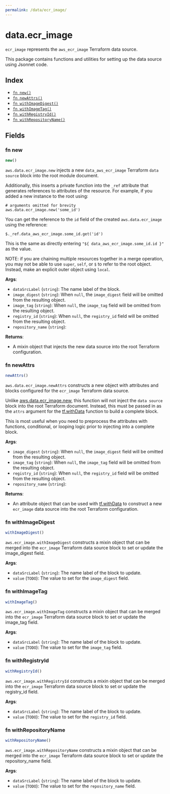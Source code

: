 ```yaml
---
permalink: /data/ecr_image/
---
```


# data.ecr_image

`ecr_image` represents the `aws_ecr_image` Terraform data source.



This package contains functions and utilities for setting up the data source using Jsonnet code.


## Index

* [`fn new()`](#fn-new)
* [`fn newAttrs()`](#fn-newattrs)
* [`fn withImageDigest()`](#fn-withimagedigest)
* [`fn withImageTag()`](#fn-withimagetag)
* [`fn withRegistryId()`](#fn-withregistryid)
* [`fn withRepositoryName()`](#fn-withrepositoryname)

## Fields

### fn new

```ts
new()
```


`aws.data.ecr_image.new` injects a new `data_aws_ecr_image` Terraform `data source`
block into the root module document.

Additionally, this inserts a private function into the `_ref` attribute that generates references to attributes of the
resource. For example, if you added a new instance to the root using:

    # arguments omitted for brevity
    aws.data.ecr_image.new('some_id')

You can get the reference to the `id` field of the created `aws.data.ecr_image` using the reference:

    $._ref.data_aws_ecr_image.some_id.get('id')

This is the same as directly entering `"${ data_aws_ecr_image.some_id.id }"` as the value.

NOTE: if you are chaining multiple resources together in a merge operation, you may not be able to use `super`, `self`,
or `$` to refer to the root object. Instead, make an explicit outer object using `local`.

**Args**:
  - `dataSrcLabel` (`string`): The name label of the block.
  - `image_digest` (`string`):  When `null`, the `image_digest` field will be omitted from the resulting object.
  - `image_tag` (`string`):  When `null`, the `image_tag` field will be omitted from the resulting object.
  - `registry_id` (`string`):  When `null`, the `registry_id` field will be omitted from the resulting object.
  - `repository_name` (`string`): 

**Returns**:
- A mixin object that injects the new data source into the root Terraform configuration.


### fn newAttrs

```ts
newAttrs()
```


`aws.data.ecr_image.newAttrs` constructs a new object with attributes and blocks configured for the `ecr_image`
Terraform data source.

Unlike [aws.data.ecr_image.new](#fn-ecrimagenew), this function will not inject the `data source`
block into the root Terraform document. Instead, this must be passed in as the `attrs` argument for the
[tf.withData](https://github.com/tf-libsonnet/core/tree/main/docs#fn-withdata) function to build a complete block.

This is most useful when you need to preprocess the attributes with functions, conditional, or looping logic prior to
injecting into a complete block.

**Args**:
  - `image_digest` (`string`):  When `null`, the `image_digest` field will be omitted from the resulting object.
  - `image_tag` (`string`):  When `null`, the `image_tag` field will be omitted from the resulting object.
  - `registry_id` (`string`):  When `null`, the `registry_id` field will be omitted from the resulting object.
  - `repository_name` (`string`): 

**Returns**:
  - An attribute object that can be used with [tf.withData](https://github.com/tf-libsonnet/core/tree/main/docs#fn-withdata) to construct a new `ecr_image` data source into the root Terraform configuration.


### fn withImageDigest

```ts
withImageDigest()
```

`aws.ecr_image.withImageDigest` constructs a mixin object that can be merged into the `ecr_image`
Terraform data source block to set or update the image_digest field.



**Args**:
  - `dataSrcLabel` (`string`): The name label of the block to update.
  - `value` (`TODO`): The value to set for the `image_digest` field.


### fn withImageTag

```ts
withImageTag()
```

`aws.ecr_image.withImageTag` constructs a mixin object that can be merged into the `ecr_image`
Terraform data source block to set or update the image_tag field.



**Args**:
  - `dataSrcLabel` (`string`): The name label of the block to update.
  - `value` (`TODO`): The value to set for the `image_tag` field.


### fn withRegistryId

```ts
withRegistryId()
```

`aws.ecr_image.withRegistryId` constructs a mixin object that can be merged into the `ecr_image`
Terraform data source block to set or update the registry_id field.



**Args**:
  - `dataSrcLabel` (`string`): The name label of the block to update.
  - `value` (`TODO`): The value to set for the `registry_id` field.


### fn withRepositoryName

```ts
withRepositoryName()
```

`aws.ecr_image.withRepositoryName` constructs a mixin object that can be merged into the `ecr_image`
Terraform data source block to set or update the repository_name field.



**Args**:
  - `dataSrcLabel` (`string`): The name label of the block to update.
  - `value` (`TODO`): The value to set for the `repository_name` field.
